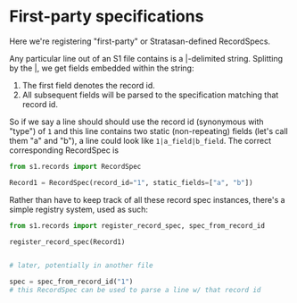 # First-party specifications


Here we're registering "first-party" or Stratasan-defined RecordSpecs.

Any particular line out of an S1 file contains is a |-delimited string. Splitting by the |,
we get fields embedded within the string:

1. The first field denotes the record id.
2. All subsequent fields will be parsed to the specification matching that record id.

So if we say a line should should use the record id (synonymous with "type") of `1` and this
line contains two static (non-repeating) fields (let's call them "a" and "b"), a line
could look like `1|a_field|b_field`. The correct corresponding RecordSpec is

```python
from s1.records import RecordSpec

Record1 = RecordSpec(record_id="1", static_fields=["a", "b"])
```

Rather than have to keep track of all these record spec instances, there's a simple registry
system, used as such:

```python
from s1.records import register_record_spec, spec_from_record_id

register_record_spec(Record1)


# later, potentially in another file

spec = spec_from_record_id("1")
# this RecordSpec can be used to parse a line w/ that record id
```
